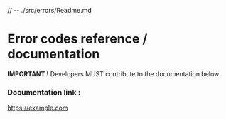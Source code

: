 // -- ./src/errors/Readme.md
# Error codes reference / documentation 

**IMPORTANT !** Developers MUST contribute to the documentation below
### Documentation link : 
https://example.com

